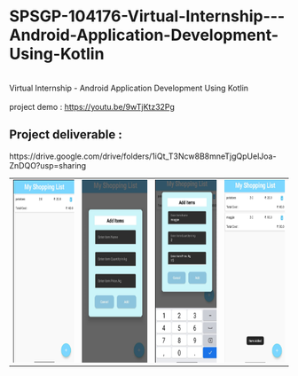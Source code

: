 # SPSGP-104176-Virtual-Internship---Android-Application-Development-Using-Kotlin
<br> Virtual Internship - Android Application Development Using Kotlin </br>
<br> project demo : https://youtu.be/9wTjKtz32Pg </br>
<h2> Project deliverable : </h2> https://drive.google.com/drive/folders/1iQt_T3Ncw8B8mneTjgQpUelJoa-ZnDQO?usp=sharing

<table>
  <tr>
    <td> <img src="https://github.com/smartinternz02/SPSGP-104176-Virtual-Internship---Android-Application-Development-Using-Kotlin/blob/main/Screenshot%20(207).png" widhth="330" height="330">
    <td> <img src="https://github.com/smartinternz02/SPSGP-104176-Virtual-Internship---Android-Application-Development-Using-Kotlin/blob/main/Screenshot%20(208).png" widhth="330" height="330">
    <td><img src="https://github.com/smartinternz02/SPSGP-104176-Virtual-Internship---Android-Application-Development-Using-Kotlin/blob/main/Screenshot%20(209).png" widhth="330" height="330">
    <td> <img src="https://github.com/smartinternz02/SPSGP-104176-Virtual-Internship---Android-Application-Development-Using-Kotlin/blob/main/Screenshot%20(210).png" widhth="330" height="330">
  </tr>
 </table>
